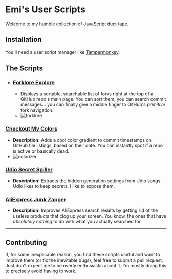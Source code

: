 # Emi's User Scripts

Welcome to my humble collection of JavaScript duct tape.

## Installation

You'll need a user script manager like [Tampermonkey](https://www.tampermonkey.net/).

## The Scripts

- ### [Forklore Explore](scripts/github-forklore-explore.js)
  - Displays a sortable, searchable list of forks right at the top of a GitHub repo's main page. You can sort them, you can search commit messages... you can finally give a middle finger to GitHub's *primitive* fork navigation.
  - 
     ![forklore](https://github.com/user-attachments/assets/eec937f7-b13f-40b0-9d03-a53067f690eb)

### [Checkout My Colors](scripts/github-checkout-my-colors.js)
- **Description:** Adds a cool color gradient to commit timestamps on GitHub file listings, based on their date. You can instantly spot if a repo is active or basically dead.
- 
     ![colorizer](https://github.com/user-attachments/assets/6c257be0-f4da-4390-90aa-c2b4272b0da5)

### [Udio Secret Spiller](scripts/udio-song-settings.js)
- **Description:** Extracts the hidden generation settings from Udio songs. Udio likes to keep secrets, I like to expose them.

### [AliExpress Junk Zapper](scripts/aliexpress-noise-canceller.js)
- **Description:** Improves AliExpress search results by getting rid of the useless products that clog up your screen. You know, the ones that have *absolutely nothing* to do with what you actually searched for.

---

## Contributing

If, for some inexplicable reason, you find these scripts useful and want to improve them (or fix the inevitable bugs), feel free to submit a pull request. Just don't expect me to be overly enthusiastic about it. I'm mostly doing this to precisely avoid having to work.
